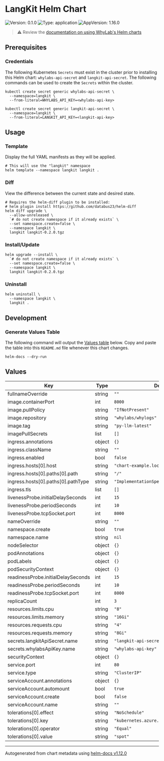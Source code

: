 # LangKit Helm Chart

![Version: 0.1.0](https://img.shields.io/badge/Version-0.1.0-informational?style=flat-square)
![Type: application](https://img.shields.io/badge/Type-application-informational?style=flat-square)
![AppVersion: 1.16.0](https://img.shields.io/badge/AppVersion-1.16.0-informational?style=flat-square)

> :warning: Review the [documentation on using WhyLab's Helm charts](../../README.md#how-to-use-whylabs-helm-repository)

## Prerequisites

### Credentials

The following Kubernetes `Secrets` must exist in the cluster prior to installing
this Helm chart: `whylabs-api-secret` and `langkit-api-secret`. The following
commands can be used to create the `Secrets` within the cluster.

```shell
kubectl create secret generic whylabs-api-secret \
  --namespace=langkit \
  --from-literal=WHYLABS_API_KEY=<whylabs-api-key>

kubectl create secret generic langkit-api-secret \
  --namespace=langkit \
  --from-literal=LANGKIT_API_KEY=<langkit-api-key>
```

## Usage

### Template
Display the full YAML manifests as they will be applied.

```shell
# This will use the "langkit" namespace
helm template --namespace langkit langkit .
```

### Diff
View the difference between the current state and desired state.

```shell
# Requires the helm-diff plugin to be installed:
# helm plugin install https://github.com/databus23/helm-diff
helm diff upgrade \
  --allow-unreleased \
  `# do not create namespace if it already exists` \
  --set namespace.create=false \
  --namespace langkit \
  langkit langkit-0.2.0.tgz
```

### Install/Update
```shell
helm upgrade --install \
  `# do not create namespace if it already exists` \
  --set namespace.create=false \
  --namespace langkit \
  langkit langkit-0.2.0.tgz
```

### Uninstall
```shell
helm uninstall \
  --namespace langkit \
  langkit .
```

## Development

### Generate Values Table

The following command will output the [Values table](#values) below. Copy and
paste the table into this `README.md` file whenever this chart changes.

```shell
helm-docs --dry-run
```

## Values

| Key | Type | Default | Description |
|-----|------|---------|-------------|
| fullnameOverride | string | `""` |  |
| image.containerPort | int | `8000` |  |
| image.pullPolicy | string | `"IfNotPresent"` |  |
| image.repository | string | `"whylabs/whylogs"` |  |
| image.tag | string | `"py-llm-latest"` |  |
| imagePullSecrets | list | `[]` |  |
| ingress.annotations | object | `{}` |  |
| ingress.className | string | `""` |  |
| ingress.enabled | bool | `false` |  |
| ingress.hosts[0].host | string | `"chart-example.local"` |  |
| ingress.hosts[0].paths[0].path | string | `"/"` |  |
| ingress.hosts[0].paths[0].pathType | string | `"ImplementationSpecific"` |  |
| ingress.tls | list | `[]` |  |
| livenessProbe.initialDelaySeconds | int | `15` |  |
| livenessProbe.periodSeconds | int | `10` |  |
| livenessProbe.tcpSocket.port | int | `8000` |  |
| nameOverride | string | `""` |  |
| namespace.create | bool | `true` |  |
| namespace.name | string | `nil` |  |
| nodeSelector | object | `{}` |  |
| podAnnotations | object | `{}` |  |
| podLabels | object | `{}` |  |
| podSecurityContext | object | `{}` |  |
| readinessProbe.initialDelaySeconds | int | `15` |  |
| readinessProbe.periodSeconds | int | `10` |  |
| readinessProbe.tcpSocket.port | int | `8000` |  |
| replicaCount | int | `3` |  |
| resources.limits.cpu | string | `"8"` |  |
| resources.limits.memory | string | `"16Gi"` |  |
| resources.requests.cpu | string | `"4"` |  |
| resources.requests.memory | string | `"8Gi"` |  |
| secrets.langkitApiSecret.name | string | `"langkit-api-secret"` |  |
| secrets.whylabsApiKey.name | string | `"whylabs-api-key"` |  |
| securityContext | object | `{}` |  |
| service.port | int | `80` |  |
| service.type | string | `"ClusterIP"` |  |
| serviceAccount.annotations | object | `{}` |  |
| serviceAccount.automount | bool | `true` |  |
| serviceAccount.create | bool | `false` |  |
| serviceAccount.name | string | `""` |  |
| tolerations[0].effect | string | `"NoSchedule"` |  |
| tolerations[0].key | string | `"kubernetes.azure.com/scalesetpriority"` |  |
| tolerations[0].operator | string | `"Equal"` |  |
| tolerations[0].value | string | `"spot"` |  |

----------------------------------------------
Autogenerated from chart metadata using [helm-docs v1.12.0](https://github.com/norwoodj/helm-docs/releases/v1.12.0)
